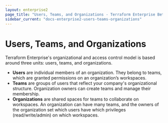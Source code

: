 ```yaml
---
layout: enterprise2
page_title: "Users, Teams, and Organizations - Terraform Enterprise Beta"
sidebar_current: "docs-enterprise2-users-teams-organizations"
---
```


# Users, Teams, and Organizations

Terraform Enterprise's organizational and access control model is based around three units: users, teams, and organizations.

- **Users** are individual members of an organization. They belong to teams, which
are granted permissions on an organization’s workspaces.
- **Teams** are groups of users that reflect your company's organizational
structure. Organization owners can create teams and manage their membership.
- **Organizations** are shared spaces for teams to collaborate on workspaces.
An organization can have many teams, and the owners of the organization set
which users have which privileges (read/write/admin) on which workspaces.
